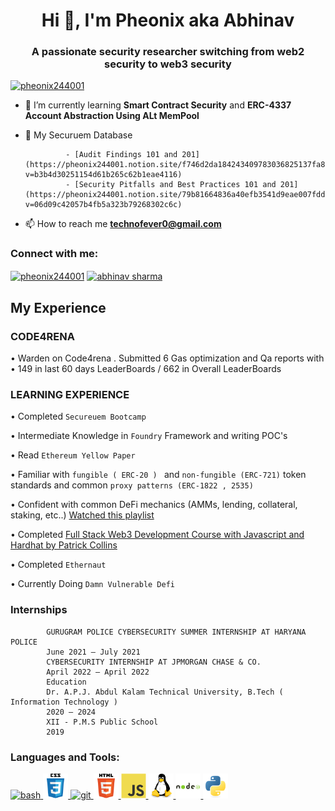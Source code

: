 <h1 align="center">Hi 👋, I'm Pheonix aka Abhinav </h1>
<h3 align="center">A passionate security researcher switching from web2 security to web3 security </h3>

<p align="left"> <a href="https://twitter.com/pheonix244001" target="blank"><img src="https://img.shields.io/twitter/follow/pheonix244001?logo=twitter&style=for-the-badge" alt="pheonix244001" /></a> </p>

- 🌱 I’m currently learning **Smart Contract Security** and **ERC-4337 Account Abstraction Using ALt MemPool**

- 📝 My Securuem Database 

               - [Audit Findings 101 and 201](https://pheonix244001.notion.site/f746d2da184243409783036825137fa8?v=b3b4d30251154d61b265c62b1eae4116)
               - [Security Pitfalls and Best Practices 101 and 201](https://pheonix244001.notion.site/79b81664836a40efb3541d9eae007fdd?v=06d09c42057b4fb5a323b79268302c6c)

- 📫 How to reach me **technofever0@gmail.com**
 <h3 align="left">Connect with me:</h3>
<p align="left">
<a href="https://twitter.com/pheonix244001" target="blank"><img align="center" src="https://raw.githubusercontent.com/rahuldkjain/github-profile-readme-generator/master/src/images/icons/Social/twitter.svg" alt="pheonix244001" height="30" width="40" /></a>
<a href="https://www.linkedin.com/in/abhinav-sharma-b1900a203/" target="blank"><img align="center" src="https://raw.githubusercontent.com/rahuldkjain/github-profile-readme-generator/master/src/images/icons/Social/linked-in-alt.svg" alt="abhinav sharma" height="30" width="40" /></a>
</p>


## **My Experience**


###  CODE4RENA
             
• Warden on Code4rena . Submitted 6 Gas optimization and Qa reports with
• 149 in last 60 days LeaderBoards / 662 in Overall LeaderBoards
            
### LEARNING EXPERIENCE

• Completed `Secureuem Bootcamp`

• Intermediate Knowledge in `Foundry` Framework and writing POC's

• Read `Ethereum Yellow Paper` 

• Familiar with `fungible ( ERC-20 ) ` and `non-fungible (ERC-721)` token standards  and common `proxy patterns (ERC-1822 , 2535)` 

• Confident with common DeFi mechanics (AMMs, lending, collateral, staking, etc..) [Watched this playlist](https://www.youtube.com/@campbellharvey/playlists)

• Completed [Full Stack Web3 Development Course with Javascript and Hardhat by Patrick Collins](https://www.youtube.com/watch?v=gyMwXuJrbJQ)

• Completed `Ethernaut`

• Currently Doing `Damn Vulnerable Defi`

### Internships
            GURUGRAM POLICE CYBERSECURITY SUMMER INTERNSHIP AT HARYANA POLICE
            June 2021 – July 2021
            CYBERSECURITY INTERNSHIP AT JPMORGAN CHASE & CO.
            April 2022 – April 2022
            Education
            Dr. A.P.J. Abdul Kalam Technical University, B.Tech ( Information Technology )
            2020 – 2024
            XII - P.M.S Public School
            2019
  
         



<h3 align="left">Languages and Tools:</h3>
<p align="left"> <a href="https://www.gnu.org/software/bash/" target="_blank" rel="noreferrer"> <img src="https://www.vectorlogo.zone/logos/gnu_bash/gnu_bash-icon.svg" alt="bash" width="40" height="40"/> </a> <a href="https://www.w3schools.com/css/" target="_blank" rel="noreferrer"> <img src="https://raw.githubusercontent.com/devicons/devicon/master/icons/css3/css3-original-wordmark.svg" alt="css3" width="40" height="40"/> </a> <a href="https://git-scm.com/" target="_blank" rel="noreferrer"> <img src="https://www.vectorlogo.zone/logos/git-scm/git-scm-icon.svg" alt="git" width="40" height="40"/> </a> <a href="https://www.w3.org/html/" target="_blank" rel="noreferrer"> <img src="https://raw.githubusercontent.com/devicons/devicon/master/icons/html5/html5-original-wordmark.svg" alt="html5" width="40" height="40"/> </a> <a href="https://developer.mozilla.org/en-US/docs/Web/JavaScript" target="_blank" rel="noreferrer"> <img src="https://raw.githubusercontent.com/devicons/devicon/master/icons/javascript/javascript-original.svg" alt="javascript" width="40" height="40"/> </a> <a href="https://www.linux.org/" target="_blank" rel="noreferrer"> <img src="https://raw.githubusercontent.com/devicons/devicon/master/icons/linux/linux-original.svg" alt="linux" width="40" height="40"/> </a> <a href="https://nodejs.org" target="_blank" rel="noreferrer"> <img src="https://raw.githubusercontent.com/devicons/devicon/master/icons/nodejs/nodejs-original-wordmark.svg" alt="nodejs" width="40" height="40"/> </a> <a href="https://www.python.org" target="_blank" rel="noreferrer"> <img src="https://raw.githubusercontent.com/devicons/devicon/master/icons/python/python-original.svg" alt="python" width="40" height="40"/> </a> </p>

